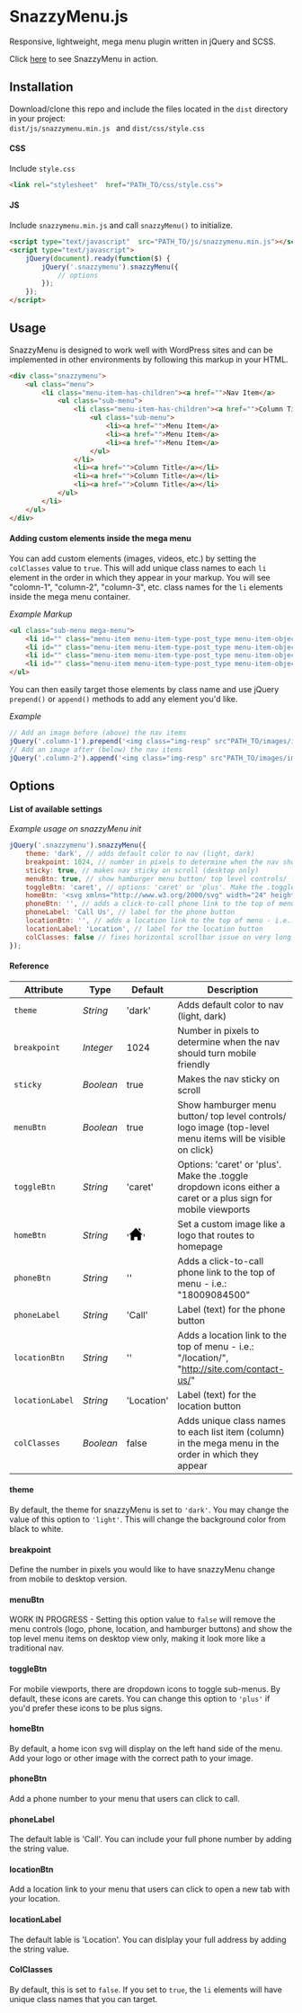 # SnazzyMenu.js

Responsive, lightweight, mega menu plugin written in jQuery and SCSS.

Click [here](https://teloe.me/snazzymenu/) to see SnazzyMenu in action.

## Installation

Download/clone this repo and include the files located in the ```dist``` directory in your project:<br>
```dist/js/snazzymenu.min.js ```
and 
```dist/css/style.css```


#### CSS
Include ```style.css```
```html
<link rel="stylesheet"  href="PATH_TO/css/style.css">
```

#### JS
Include ```snazzymenu.min.js``` and call ```snazzyMenu()``` to initialize.
```html
<script type="text/javascript"  src="PATH_TO/js/snazzymenu.min.js"></script>
<script type="text/javascript">
    jQuery(document).ready(function($) {
        jQuery('.snazzymenu').snazzyMenu({
            // options
        });
    });
</script>
```

## Usage

SnazzyMenu is designed to work well with WordPress sites and can be implemented in other environments by following this markup in your HTML.

```html
<div class="snazzymenu">
    <ul class="menu">
        <li class="menu-item-has-children"><a href="">Nav Item</a>
            <ul class="sub-menu">
                <li class="menu-item-has-children"><a href="">Column Title</a>
                    <ul class="sub-menu">
                        <li><a href="">Menu Item</a>
                        <li><a href="">Menu Item</a>
                        <li><a href="">Menu Item</a>
                    </ul>
                </li>
                <li><a href="">Column Title</a></li>
                <li><a href="">Column Title</a></li>
                <li><a href="">Column Title</a></li>
            </ul>
        </li>
    </ul>
</div>
```
#### Adding custom elements inside the mega menu
You can add custom elements (images, videos, etc.) by setting the ```colClasses``` value to ```true```. This will add unique class names to each ```li``` element in the order in which they appear in your markup. You will see "colomn-1", "column-2", "column-3", etc. class names for the ```li``` elements inside the mega menu container.

*Example Markup*
```html
<ul class="sub-menu mega-menu">
    <li id="" class="menu-item menu-item-type-post_type menu-item-object-page column-title column-1"><a href="">Column Title</a></li>
    <li id="" class="menu-item menu-item-type-post_type menu-item-object-page column-title column-2"><a href="">Column Title</a></li>
    <li id="" class="menu-item menu-item-type-post_type menu-item-object-page column-title column-3"><a href="">Column Title</a></li>
    <li id="" class="menu-item menu-item-type-post_type menu-item-object-page column-title column-4"><a href="">Column Title</a></li>
</ul>
```
You can then easily target those elements by class name and use jQuery ```prepend()``` or ```append()``` methods to add any element you'd like.

*Example*
```javascript
// Add an image before (above) the nav items
jQuery('.column-1').prepend('<img class="img-resp" src"PATH_TO/images/image1.jpg">');
// Add an image after (below) the nav items
jQuery('.column-2').append('<img class="img-resp" src"PATH_TO/images/image2.jpg">');
```

## Options

#### List of available settings
*Example usage on snazzyMenu init*
```javascript
jQuery('.snazzymenu').snazzyMenu({
    theme: 'dark', // adds default color to nav (light, dark)
    breakpoint: 1024, // number in pixels to determine when the nav should turn mobile friendly
    sticky: true, // makes nav sticky on scroll (desktop only)
    menuBtn: true, // show hamburger menu button/ top level controls/ logo image (top-level menu items will be visible on click)
    toggleBtn: 'caret', // options: 'caret' or 'plus'. Make the .toggle dropdown icons either a caret or a plus sign for mobile viewports
    homeBtn: '<svg xmlns="http://www.w3.org/2000/svg" width="24" height="24" viewBox="0 0 24 24"><path d="M21 13v10h-6v-6h-6v6h-6v-10h-3l12-12 12 12h-3zm-1-5.907v-5.093h-3v2.093l3 3z"/></svg>', // set a custom image like a logo that routes to homepage
    phoneBtn: '', // adds a click-to-call phone link to the top of menu - i.e.: "18009084500"
    phoneLabel: 'Call Us', // label for the phone button
    locationBtn: '', // adds a location link to the top of menu - i.e.: "/location/", "http://site.com/contact-us/"
    locationLabel: 'Location', // label for the location button
    colClasses: false // fixes horizontal scrollbar issue on very long navs
});
```

#### Reference
| Attribute | Type | Default | Description |
| --- | --- | --- | --- |
| `theme` | *String* | 'dark' | Adds default color to nav (light, dark) |
| `breakpoint` | *Integer* | 1024 | Number in pixels to determine when the nav should turn mobile friendly |
| `sticky` | *Boolean* | true | Makes the nav sticky on scroll |
| `menuBtn` | *Boolean* | true | Show hamburger menu button/ top level controls/ logo image (top-level menu items will be visible on click) |
| `toggleBtn` | *String* | 'caret' | Options: 'caret' or 'plus'. Make the .toggle dropdown icons either a caret or a plus sign for mobile viewports |
| `homeBtn` | *String* | '<svg xmlns="http://www.w3.org/2000/svg" width="24" height="24" viewBox="0 0 24 24"><path d="M21 13v10h-6v-6h-6v6h-6v-10h-3l12-12 12 12h-3zm-1-5.907v-5.093h-3v2.093l3 3z"/></svg>' | Set a custom image like a logo that routes to homepage |
| `phoneBtn` | *String* | '' | Adds a click-to-call phone link to the top of menu - i.e.: "18009084500" |
| `phoneLabel` | *String* | 'Call' | Label (text) for the phone button |
| `locationBtn` | *String* | '' | Adds a location link to the top of menu - i.e.: "/location/", "http://site.com/contact-us/" |
| `locationLabel` | *String* | 'Location' | Label (text) for the location button |
| `colClasses` | *Boolean* | false | Adds unique class names to each list item (column) in the mega menu in the order in which they appear |

#### theme
By default, the theme for snazzyMenu is set to ```'dark'```. You may change the value of this option to ```'light'```. This will change the background color from black to white.

#### breakpoint
Define the number in pixels you would like to have snazzyMenu change from mobile to desktop version.

#### menuBtn
WORK IN PROGRESS - Setting this option value to ```false``` will remove the menu controls (logo, phone, location, and hamburger buttons) and show the top level menu items on desktop view only, making it look more like a traditional nav.

#### toggleBtn
For mobile viewports, there are dropdown icons to toggle sub-menus. By default, these icons are carets. You can change this option to ```'plus'``` if you'd prefer these icons to be plus signs.

#### homeBtn
By default, a home icon svg will display on the left hand side of the menu. Add your logo or other image with the correct path to your image. 

#### phoneBtn
Add a phone number to your menu that users can click to call.

#### phoneLabel
The default lable is 'Call'. You can include your full phone number by adding the string value.

#### locationBtn
Add a location link to your menu that users can click to open a new tab with your location.

#### locationLabel
The default lable is 'Location'. You can dislplay your full address by adding the string value.

#### ColClasses
By default, this is set to ```false```. If you set to ```true```, the ```li``` elements will have unique class names that you can target.
